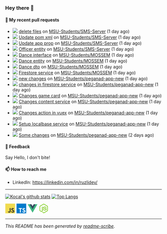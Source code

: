 ### Hey there 👋

#### 👷 My recent pull requests

- ![](./assets/pr-merged.svg) [delete files](https://github.com/MSU-Students/SMS-Server/pull/5) on [MSU-Students/SMS-Server](https://github.com/MSU-Students/SMS-Server) (1 day ago)
- ![](./assets/pr-merged.svg) [Update pom xml](https://github.com/MSU-Students/SMS-Server/pull/4) on [MSU-Students/SMS-Server](https://github.com/MSU-Students/SMS-Server) (1 day ago)
- ![](./assets/pr-merged.svg) [Update app prop](https://github.com/MSU-Students/SMS-Server/pull/3) on [MSU-Students/SMS-Server](https://github.com/MSU-Students/SMS-Server) (1 day ago)
- ![](./assets/pr-merged.svg) [Officer entity](https://github.com/MSU-Students/SMS-Server/pull/2) on [MSU-Students/SMS-Server](https://github.com/MSU-Students/SMS-Server) (1 day ago)
- ![](./assets/pr-merged.svg) [Dance interface](https://github.com/MSU-Students/MOSSEM/pull/17) on [MSU-Students/MOSSEM](https://github.com/MSU-Students/MOSSEM) (1 day ago)
- ![](./assets/pr-merged.svg) [Dance entity](https://github.com/MSU-Students/MOSSEM/pull/16) on [MSU-Students/MOSSEM](https://github.com/MSU-Students/MOSSEM) (1 day ago)
- ![](./assets/pr-merged.svg) [Dance dto](https://github.com/MSU-Students/MOSSEM/pull/15) on [MSU-Students/MOSSEM](https://github.com/MSU-Students/MOSSEM) (1 day ago)
- ![](./assets/pr-merged.svg) [Firestore service](https://github.com/MSU-Students/MOSSEM/pull/14) on [MSU-Students/MOSSEM](https://github.com/MSU-Students/MOSSEM) (1 day ago)
- ![](./assets/pr-merged.svg) [new changes](https://github.com/MSU-Students/peganad-app-new/pull/61) on [MSU-Students/peganad-app-new](https://github.com/MSU-Students/peganad-app-new) (1 day ago)
- ![](./assets/pr-merged.svg) [changes in firestore service](https://github.com/MSU-Students/peganad-app-new/pull/60) on [MSU-Students/peganad-app-new](https://github.com/MSU-Students/peganad-app-new) (1 day ago)
- ![](./assets/pr-merged.svg) [Changes game card](https://github.com/MSU-Students/peganad-app-new/pull/59) on [MSU-Students/peganad-app-new](https://github.com/MSU-Students/peganad-app-new) (1 day ago)
- ![](./assets/pr-merged.svg) [Changes content service](https://github.com/MSU-Students/peganad-app-new/pull/58) on [MSU-Students/peganad-app-new](https://github.com/MSU-Students/peganad-app-new) (1 day ago)
- ![](./assets/pr-merged.svg) [Changes action in vuex](https://github.com/MSU-Students/peganad-app-new/pull/57) on [MSU-Students/peganad-app-new](https://github.com/MSU-Students/peganad-app-new) (1 day ago)
- ![](./assets/pr-merged.svg) [Setup localbase service](https://github.com/MSU-Students/peganad-app-new/pull/56) on [MSU-Students/peganad-app-new](https://github.com/MSU-Students/peganad-app-new) (1 day ago)
- ![](./assets/pr-merged.svg) [Some changes](https://github.com/MSU-Students/peganad-app-new/pull/55) on [MSU-Students/peganad-app-new](https://github.com/MSU-Students/peganad-app-new) (2 days ago)

#### 💬 Feedback

Say Hello, I don't bite!

#### 📫 How to reach me

- LinkedIn: https://linkedin.com/in/ruzlidev/

---

[![Kocal's github stats](https://github-readme-stats.vercel.app/api?username=ruzlicali16&count_private=true&hide=stars)](https://github.com/anuraghazra/github-readme-stats)
[![Top Langs](https://github-readme-stats.vercel.app/api/top-langs/?username=ruzlicali16&layout=compact)](https://github.com/anuraghazra/github-readme-stats)

<img src="https://raw.githubusercontent.com/devicons/devicon/master/icons/javascript/javascript-original.svg" alt="javascript" title="javascript" width="32" height="32"/> <img src="https://raw.githubusercontent.com/devicons/devicon/master/icons/typescript/typescript-original.svg" alt="typescript" title="typescript" width="32" height="32"/> <img src="https://raw.githubusercontent.com/devicons/devicon/master/icons/vuejs/vuejs-original.svg" alt="vuejs" title="vuejs" width="32" height="32"/> <img src="https://raw.githubusercontent.com/devicons/devicon/master/icons/nodejs/nodejs-original.svg" alt="nodejs" title="nodejs" width="32" height="32"/>

---

_This README has been generated by [readme-scribe](https://github.com/muesli/readme-scribe/)_.

